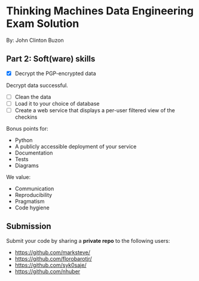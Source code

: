 # Thinking Machines Data Engineering Exam Solution

By: John Clinton Buzon

## Part 2: Soft(ware) skills

- [x] Decrypt the PGP-encrypted data

Decrypt data successful.

- [ ] Clean the data
- [ ] Load it to your choice of database
- [ ] Create a web service that displays a per-user filtered view of the checkins

Bonus points for:

- Python
- A publicly accessible deployment of your service
- Documentation
- Tests
- Diagrams

We value:

- Communication
- Reproducibility
- Pragmatism
- Code hygiene

## Submission

Submit your code by sharing a __private repo__ to the following users:

- https://github.com/marksteve/
- https://github.com/florobarotjr/
- https://github.com/syk0saje/
- https://github.com/nhuber
